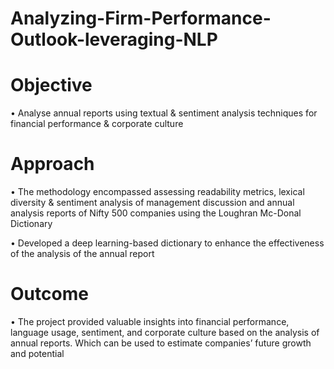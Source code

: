 # Analyzing-Firm-Performance-Outlook-leveraging-NLP
# Objective 

• Analyse annual reports using textual & sentiment analysis techniques for financial performance & corporate culture

# Approach

• The methodology encompassed assessing readability metrics, lexical diversity & sentiment analysis of management
discussion and annual analysis reports of Nifty 500 companies using the Loughran Mc-Donal Dictionary

• Developed a deep learning-based dictionary to enhance the effectiveness of the analysis of the annual report

# Outcome
• The project provided valuable insights into financial performance, language usage, sentiment, and corporate culture
based on the analysis of annual reports. Which can be used to estimate companies’ future growth and potential
